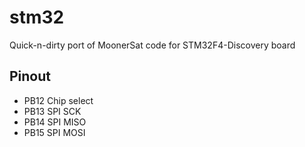 stm32
=====

Quick-n-dirty port of MoonerSat code for STM32F4-Discovery board

## Pinout

- PB12 Chip select
- PB13 SPI SCK
- PB14 SPI MISO
- PB15 SPI MOSI
